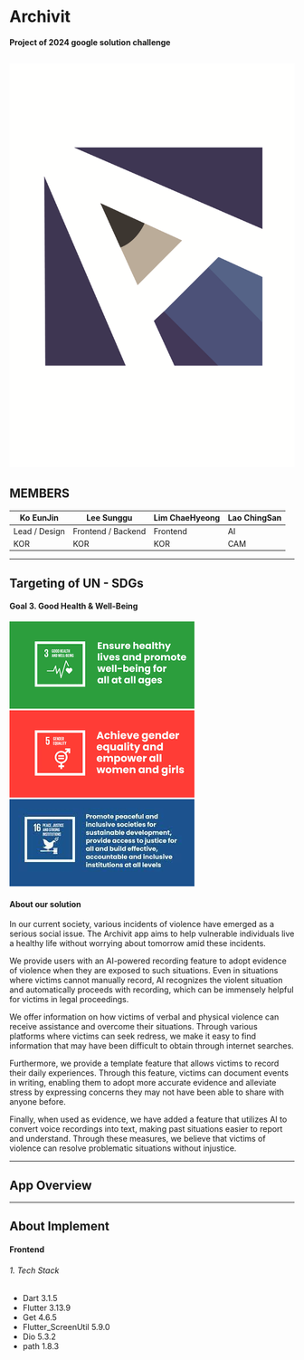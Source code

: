 # Archivit
#### Project of 2024 google solution challenge
![alt text](image-2.png)
---

## MEMBERS
| Ko EunJin | Lee Sunggu  | Lim ChaeHyeong | Lao ChingSan |
|---|---|---|---|
| Lead / Design | Frontend / Backend | Frontend | AI |
| KOR | KOR | KOR | CAM |
---
## Targeting of UN - SDGs
#### Goal 3. Good Health & Well-Being

![alt text](image-1.png) ![alt text](image-3.png) ![alt text](image-4.png)

#### About our solution 
In our current society, various incidents of violence have emerged as a serious social issue. The Archivit app aims to help vulnerable individuals live a healthy life without worrying about tomorrow amid these incidents.

We provide users with an AI-powered recording feature to adopt evidence of violence when they are exposed to such situations. Even in situations where victims cannot manually record, AI recognizes the violent situation and automatically proceeds with recording, which can be immensely helpful for victims in legal proceedings.

We offer information on how victims of verbal and physical violence can receive assistance and overcome their situations. Through various platforms where victims can seek redress, we make it easy to find information that may have been difficult to obtain through internet searches.

Furthermore, we provide a template feature that allows victims to record their daily experiences. Through this feature, victims can document events in writing, enabling them to adopt more accurate evidence and alleviate stress by expressing concerns they may not have been able to share with anyone before.

Finally, when used as evidence, we have added a feature that utilizes AI to convert voice recordings into text, making past situations easier to report and understand. Through these measures, we believe that victims of violence can resolve problematic situations without injustice.

___

## App Overview
---

## About Implement

#### Frontend 

###### 1. Tech Stack
* Dart 3.1.5
* Flutter 3.13.9
* Get 4.6.5
* Flutter_ScreenUtil 5.9.0
* Dio 5.3.2
* path 1.8.3


